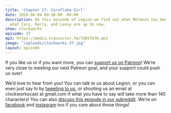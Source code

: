 ```yaml
---
title: 'Chapter 17: Cornflake Girl'
date: 2018-06-04 09:30:00 -06:00
description: On this episode of Legion we find out what Melanie has been up to, and
  what Cary, Kerry, and Lenny are up to now.
show: clockworks
episode: 37
mp3: https://media.transistor.fm/7d05f678.mp3
image: "/uploads/clockworks-37.jpg"
layout: episode
---
```


If you like us or if you want more, you can [support us on Patreon](https://www.patreon.com/clockworkscast)! We’re very close to meeting our next Patreon goal, and your support could push us over!

We’d love to hear from you! You can talk to us about Legion, or you can even just say hi by [tweeting to us](http://www.twitter.com/clockworkscast), or shooting us an email at clockworkscast at gmail.com if what you have to say will take more than 140 characters! You can also [discuss this episode in our subreddit](https://www.reddit.com/r/Goodstuff_fm/). We’re on [facebook](http://facebook.com/clockworkscast) and [instagram](https://www.instagram.com/clockworkscast) too if you care about those things!
